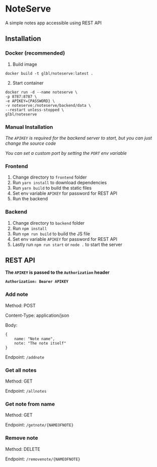 # NoteServe
A simple notes app accessible using REST API

## Installation

### Docker (recommended)

1. Build image
```
docker build -t glbl/noteserve:latest .
```
2. Start container
```
docker run -d --name noteserve \
-p 8787:8787 \
-e APIKEY={PASSWORD} \
-v noteserve:/noteserve/backend/data \
--restart unless-stopped \
glbl/noteserve
```

### Manual Installation

*The `APIKEY` is required for the backend server to start, but you can just change the source code*

*You can set a custom port by setting the `PORT` env variable*

### Frontend
1. Change directory to `frontend` folder
2. Run `yarn install` to download dependencies
3. Run `yarn build` to build the static files
4. Set env variable `APIKEY` for password for REST API
5. Run the backend

### Backend
1. Change directory to `backend` folder
2. Run `npm install`
3. Run `npm run build` to build the JS file
4. Set env variable `APIKEY` for password for REST API
5. Lastly run `npm run start` or `node .` to start the server

## REST API

**The `APIKEY` is passed to the `Authorization` header**

**`Authorization: Bearer APIKEY`**

### Add note
Method: POST

Content-Type: application/json

Body:
```
{
    name: "Note name",
    note: "The note itself"
}
```

Endpoint: `/addnote`

### Get all notes
Method: GET

Endpoint: `/allnotes`

### Get note from name
Method: GET

Endpoint: `/getnote/{NAMEOFNOTE}`

### Remove note
Method: DELETE

Endpoint: `/removenote/{NAMEOFNOTE}`
